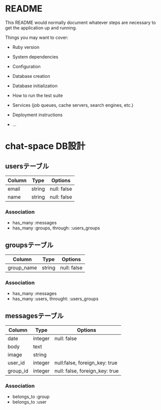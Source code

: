 # README

This README would normally document whatever steps are necessary to get the
application up and running.

Things you may want to cover:

* Ruby version

* System dependencies

* Configuration

* Database creation

* Database initialization

* How to run the test suite

* Services (job queues, cache servers, search engines, etc.)

* Deployment instructions

* ...

# chat-space DB設計

## usersテーブル
|Column|Type|Options|
|------|----|-------|
|email|string|null: false|
|name|string|null: false|
### Association
- has_many :messages
- has_many :groups, through: :users_groups

## groupsテーブル
|Column|Type|Options|
|------|----|-------|
|group_name|string|null: false|
### Association
- has_many :messages
- has_many :users, throught: :users_groups

## messagesテーブル
|Column|Type|Options|
|------|----|-------|
|date|integer|null: false|
|body|text|
|image|string|
|user_id|integer|null:false, foreign_key: true|
|group_id|integer|null: false, foreign_key: true|
### Association
- belongs_to :group
- belongs_to :user